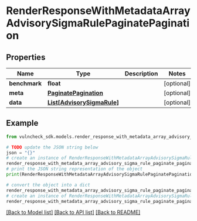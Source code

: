 # RenderResponseWithMetadataArrayAdvisorySigmaRulePaginatePagination


## Properties

Name | Type | Description | Notes
------------ | ------------- | ------------- | -------------
**benchmark** | **float** |  | [optional] 
**meta** | [**PaginatePagination**](PaginatePagination.md) |  | [optional] 
**data** | [**List[AdvisorySigmaRule]**](AdvisorySigmaRule.md) |  | [optional] 

## Example

```python
from vulncheck_sdk.models.render_response_with_metadata_array_advisory_sigma_rule_paginate_pagination import RenderResponseWithMetadataArrayAdvisorySigmaRulePaginatePagination

# TODO update the JSON string below
json = "{}"
# create an instance of RenderResponseWithMetadataArrayAdvisorySigmaRulePaginatePagination from a JSON string
render_response_with_metadata_array_advisory_sigma_rule_paginate_pagination_instance = RenderResponseWithMetadataArrayAdvisorySigmaRulePaginatePagination.from_json(json)
# print the JSON string representation of the object
print(RenderResponseWithMetadataArrayAdvisorySigmaRulePaginatePagination.to_json())

# convert the object into a dict
render_response_with_metadata_array_advisory_sigma_rule_paginate_pagination_dict = render_response_with_metadata_array_advisory_sigma_rule_paginate_pagination_instance.to_dict()
# create an instance of RenderResponseWithMetadataArrayAdvisorySigmaRulePaginatePagination from a dict
render_response_with_metadata_array_advisory_sigma_rule_paginate_pagination_from_dict = RenderResponseWithMetadataArrayAdvisorySigmaRulePaginatePagination.from_dict(render_response_with_metadata_array_advisory_sigma_rule_paginate_pagination_dict)
```
[[Back to Model list]](../README.md#documentation-for-models) [[Back to API list]](../README.md#documentation-for-api-endpoints) [[Back to README]](../README.md)


